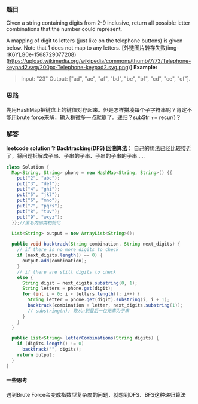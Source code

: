 ﻿### 题目
Given a string containing digits from 2-9 inclusive, return all possible letter combinations that the number could represent.

A mapping of digit to letters (just like on the telephone buttons) is given below. Note that 1 does not map to any letters.
[外链图片转存失败(img-rK6YLG0e-1568729077208)(https://upload.wikimedia.org/wikipedia/commons/thumb/7/73/Telephone-keypad2.svg/200px-Telephone-keypad2.svg.png)]
**Example:**
>Input: "23"
Output: ["ad", "ae", "af", "bd", "be", "bf", "cd", "ce", "cf"].

### 思路
先用HashMap把键盘上的键值对存起来。但是怎样拼凑每个子字符串呢？肯定不能用brute force来解，输入稍微多一点就崩了。递归？subStr += recur()？

### 解答
**leetcode solution 1: Backtracking(DFS) 回溯算法**：
自己的想法已经比较接近了，将问题拆解成子串、子串的子串、子串的子串的子串.....
```java
class Solution {
  Map<String, String> phone = new HashMap<String, String>() {{
    put("2", "abc");
    put("3", "def");
    put("4", "ghi");
    put("5", "jkl");
    put("6", "mno");
    put("7", "pqrs");
    put("8", "tuv");
    put("9", "wxyz");
  }};//匿名内部类初始化

  List<String> output = new ArrayList<String>();

  public void backtrack(String combination, String next_digits) {
    // if there is no more digits to check
    if (next_digits.length() == 0) {
      output.add(combination);
    }
    // if there are still digits to check
    else {
      String digit = next_digits.substring(0, 1);
      String letters = phone.get(digit);
      for (int i = 0; i < letters.length(); i++) {
        String letter = phone.get(digit).substring(i, i + 1);
        backtrack(combination + letter, next_digits.substring(1));
        // substring(n); 取从n到最后一位元素为子串
      }
    }
  }

  public List<String> letterCombinations(String digits) {
    if (digits.length() != 0)
      backtrack("", digits);
    return output;
  }
}
```

#### 一些思考
遇到Brute Force会变成指数型复杂度的问题，就想到DFS、BFS这种递归算法

